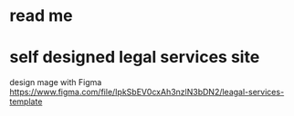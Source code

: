 # read me

# self designed legal services site

design mage with Figma
https://www.figma.com/file/IpkSbEV0cxAh3nzlN3bDN2/leagal-services-template

